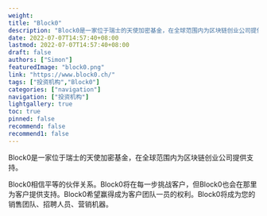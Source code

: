 ```yaml
---
weight: 
title: "Block0"
description: "Block0是一家位于瑞士的天使加密基金，在全球范围内为区块链创业公司提供支持"
date: 2022-07-07T14:57:40+08:00
lastmod: 2022-07-07T14:57:40+08:00
draft: false
authors: ["Simon"]
featuredImage: "block0.png"
link: "https://www.block0.ch/"
tags: ["投资机构","Block0"]
categories: ["navigation"]
navigation: ["投资机构"]
lightgallery: true
toc: true
pinned: false
recommend: false
recommend1: false
---
```

Block0是一家位于瑞士的天使加密基金，在全球范围内为区块链创业公司提供支持。

Block0相信平等的伙伴关系。Block0将在每一步挑战客户，但Block0也会在那里为客户提供支持。Block0希望赢得成为客户团队一员的权利。Block0将成为您的销售团队、招聘人员、营销机器。
